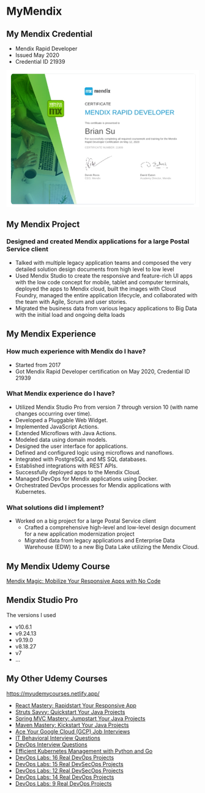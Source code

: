 # MyMendix

## My Mendix Credential

- Mendix Rapid Developer
- Issued May 2020
- Credential ID 21939

![Mendix Rapid Developer 21939](Mendix_Rapid_Developer_21939.png)

## My Mendix Project

### Designed and created Mendix applications for a large Postal Service client

- Talked with multiple legacy application teams and composed the very detailed solution design documents from high level to low level
- Used Mendix Studio to create the responsive and feature-rich UI apps with the low code concept for mobile, tablet and computer terminals, deployed the apps to Mendix cloud, built the images with Cloud Foundry, managed the entire application lifecycle, and collaborated with the team with Agile, Scrum and user stories.
- Migrated the business data from various legacy applications to Big Data with the initial load and ongoing delta loads

## My Mendix Experience

### How much experience with Mendix do I have?

- Started from 2017
- Got Mendix Rapid Developer certification on May 2020, Credential ID 21939

### What Mendix experience do I have?

- Utilized Mendix Studio Pro from version 7 through version 10 (with name changes occurring over time).
- Developed a Pluggable Web Widget.
- Implemented JavaScript Actions.
- Extended Microflows with Java Actions.
- Modeled data using domain models.
- Designed the user interface for applications.
- Defined and configured logic using microflows and nanoflows.
- Integrated with PostgreSQL and MS SQL databases.
- Established integrations with REST APIs.
- Successfully deployed apps to the Mendix Cloud.
- Managed DevOps for Mendix applications using Docker.
- Orchestrated DevOps processes for Mendix applications with Kubernetes.

### What solutions did I implement?

- Worked on a big project for a large Postal Service client
  - Crafted a comprehensive high-level and low-level design document for a new application modernization project
  - Migrated data from legacy applications and Enterprise Data Warehouse (EDW) to a new Big Data Lake utilizing the Mendix Cloud.

## My Mendix Udemy Course

[Mendix Magic: Mobilize Your Responsive Apps with No Code](https://www.udemy.com/course/mendix-magic/)

<!-- [My Udemy Courses](https://myudemycourses.netlify.app/) -->

## Mendix Studio Pro

The versions I used

- v10.6.1
- v9.24.13
- v9.19.0
- v8.18.27
- v7
- ...

## My Other Udemy Courses

<https://myudemycourses.netlify.app/>

- [React Mastery: Rapidstart Your Responsive App](https://www.udemy.com/course/react-rapidstart-creating-an-responsive-react-app-in-1-hour/)
- [Struts Savvy: Quickstart Your Java Projects](https://www.udemy.com/course/struts-savvy-quickstart-your-java-projects/)
- [Spring MVC Mastery: Jumpstart Your Java Projects](https://www.udemy.com/course/spring-mvc-mastery-jumpstart-your-java-projects/)
- [Maven Mastery: Kickstart Your Java Projects](https://www.udemy.com/course/maven-mastery-kickstart-your-java-projects/)
- [Ace Your Google Cloud (GCP) Job Interviews](https://www.udemy.com/course/it-contractor-google-cloud-gcp-interview-questions-20xx/)
- [IT Behavioral Interview Questions](https://www.udemy.com/course/it-contractor-behavioral-interview-questions-20xx/)
- [DevOps Interview Questions](https://www.udemy.com/course/devops-interview-questions-20xx/)
- [Efficient Kubernetes Management with Python and Go](https://www.udemy.com/course/managing-dask-kubernetes-with-kubectl-python-and-go/)
- [DevOps Labs: 16 Real DevOps Projects](https://www.udemy.com/course/devops-labs-16-real-devops-projects/)
- [DevOps Labs: 15 Real DevSecOps Projects](https://www.udemy.com/course/devops-labs-15-real-devsecops-projects/)
- [DevOps Labs: 12 Real DevSecOps Projects](https://www.udemy.com/course/devops-labs-12-real-devsecops-projects/)
- [DevOps Labs: 14 Real DevOps Projects](https://www.udemy.com/course/devops-labs-14-real-devops-projects/)
- [DevOps Labs: 9 Real DevOps Projects](https://www.udemy.com/course/devops-labs-9-real-devops-projects/)
